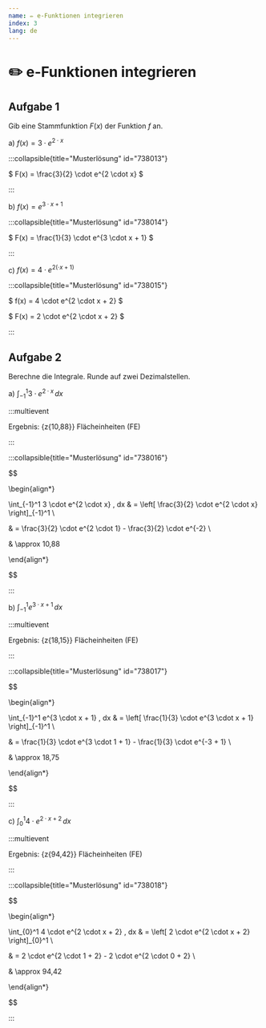 ```yaml
---
name: ✏️ e-Funktionen integrieren
index: 3
lang: de
---
```


# ✏️ e-Funktionen integrieren

## Aufgabe 1

Gib eine Stammfunktion $F(x)$ der Funktion $f$ an.

a) $f(x) = 3 \cdot e^{2 \cdot x}$

:::collapsible{title="Musterlösung" id="738013"}

$ F(x) = \frac{3}{2} \cdot e^{2 \cdot x} $

:::

b) $f(x) = e^{3 \cdot x + 1}$

:::collapsible{title="Musterlösung" id="738014"}

$ F(x) = \frac{1}{3} \cdot e^{3 \cdot x + 1} $

:::

c) $f(x) = 4 \cdot e^{2 (\cdot x + 1)}$

:::collapsible{title="Musterlösung" id="738015"}

$ f(x) = 4 \cdot e^{2 \cdot x + 2} $

$ F(x) = 2 \cdot e^{2 \cdot x + 2} $

:::


## Aufgabe 2

Berechne die Integrale. Runde auf zwei Dezimalstellen.

a) $\int_{-1}^1 3 \cdot e^{2 \cdot x} \, dx$

:::multievent

Ergebnis: {z{10,88}} Flächeinheiten (FE)

:::

:::collapsible{title="Musterlösung" id="738016"}

$$

\begin{align*}

\int_{-1}^1 3 \cdot e^{2 \cdot x} \, dx & = \left[ \frac{3}{2} \cdot e^{2 \cdot x} \right]_{-1}^1 \\

& = \frac{3}{2} \cdot e^{2 \cdot 1} - \frac{3}{2} \cdot e^{-2} \\

& \approx 10,88

\end{align*}

$$

:::


b) $\int_{-1}^1 e^{3 \cdot x + 1} \, dx$

:::multievent

Ergebnis: {z{18,15}} Flächeinheiten (FE)

:::

:::collapsible{title="Musterlösung" id="738017"}

$$

\begin{align*}

\int_{-1}^1 e^{3 \cdot x + 1} \, dx & = \left[ \frac{1}{3} \cdot e^{3 \cdot x + 1} \right]_{-1}^1 \\

& = \frac{1}{3} \cdot e^{3 \cdot 1 + 1} - \frac{1}{3} \cdot e^{-3 + 1} \\

& \approx 18,75

\end{align*}

$$

:::

c) $\int_{0}^1 4 \cdot e^{2 \cdot x + 2} \, dx$

:::multievent

Ergebnis: {z{94,42}} Flächeinheiten (FE)

:::

:::collapsible{title="Musterlösung" id="738018"}

$$

\begin{align*}

\int_{0}^1 4 \cdot e^{2 \cdot x + 2} \, dx & = \left[ 2 \cdot e^{2 \cdot x + 2} \right]_{0}^1 \\

& = 2 \cdot e^{2 \cdot 1 + 2} - 2 \cdot e^{2 \cdot 0 + 2} \\

& \approx 94,42

\end{align*}

$$

:::

